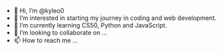 - 👋 Hi, I’m @kyleo0
- 👀 I’m interested in starting my journey in coding and web development.
- 🌱 I’m currently learning CS50, Python and JavaScript.
- 💞️ I’m looking to collaborate on ...
- 📫 How to reach me ...

<!---
kyleo0/kyleo0 is a ✨ special ✨ repository because its `README.md` (this file) appears on your GitHub profile.
You can click the Preview link to take a look at your changes.
--->
